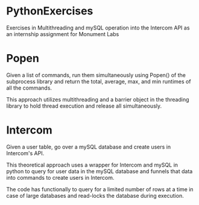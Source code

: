 # PythonExercises
Exercises in Multithreading and mySQL operation into the Intercom API as an internship assignment
for Monument Labs 

# Popen

Given a list of commands, run them simultaneously using Popen() of the subprocess library
and return the total, average, max, and min runtimes of all the commands.

This approach utilizes multithreading and a barrier object in the threading library to hold thread execution and release all simultaneously.

# Intercom

Given a user table, go over a mySQL database and create users in Intercom's API.

This theoretical approach uses a wrapper for Intercom and mySQL in python to query for user data in the mySQL database and funnels that data into commands to create users in Intercom.

The code has functionally to query for a limited number of rows at a time in case of large databases and read-locks the database during execution.





